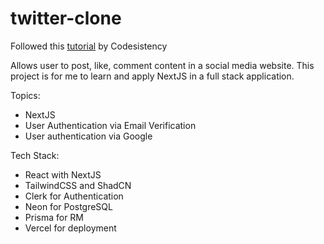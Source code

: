 # twitter-clone

Followed this [tutorial](https://youtu.be/vUYopHWOURg?si=BqAHz86toZ4Tzx6E) by Codesistency

Allows user to post, like, comment content in a social media website.
This project is for me to learn and apply NextJS in a full stack application.

Topics:
- NextJS
- User Authentication via Email Verification
- User authentication via Google

Tech Stack:
- React with NextJS
- TailwindCSS and ShadCN
- Clerk for Authentication
- Neon for PostgreSQL
- Prisma for RM
- Vercel for deployment
